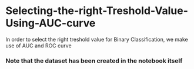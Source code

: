 # Selecting-the-right-Treshold-Value-Using-AUC-curve
In order to select the right treshold value for Binary Classification, we make use of AUC and ROC curve

### Note that the dataset has been created in the notebook itself

